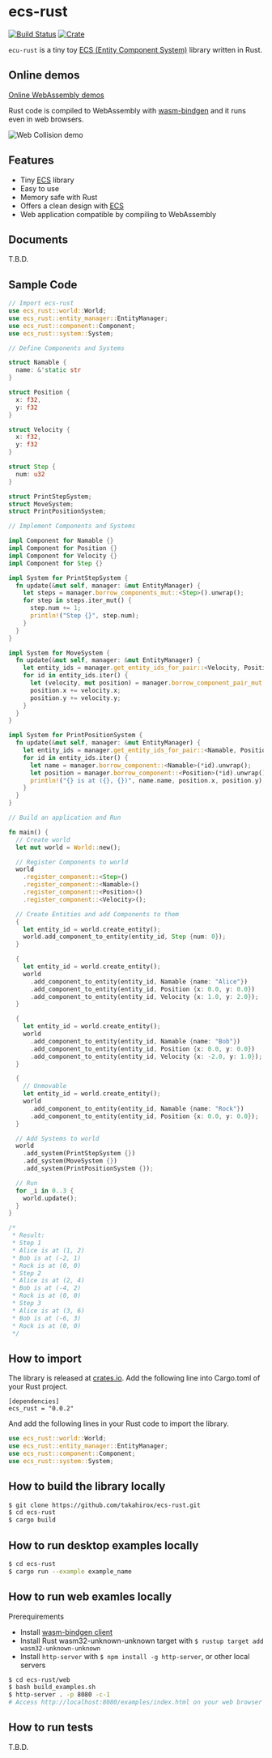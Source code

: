 # ecs-rust

[![Build Status](https://travis-ci.org/takahirox/ecs-rust.svg?branch=main)](https://travis-ci.org/takahirox/ecs-rust)
[![Crate](https://img.shields.io/crates/v/ecs_rust.svg)](https://crates.io/crates/ecs_rust)

`ecu-rust` is a tiny toy [ECS (Entity Component System)](https://en.wikipedia.org/wiki/Entity_component_system) library written in Rust.

## Online demos

[Online WebAssembly demos](https://takahirox.github.io/ecs-rust/web/examples/index.html#canvas)

Rust code is compiled to WebAssembly with [wasm-bindgen](https://rustwasm.github.io/wasm-bindgen/) and it runs even in web browsers.

![Web Collision demo](./screenshots/web_collision_demo.gif)

## Features

* Tiny [ECS](https://en.wikipedia.org/wiki/Entity_component_system) library
* Easy to use
* Memory safe with Rust
* Offers a clean design with [ECS](https://en.wikipedia.org/wiki/Entity_component_system)
* Web application compatible by compiling to WebAssembly

## Documents

T.B.D.

## Sample Code

```Rust
// Import ecs-rust
use ecs_rust::world::World;
use ecs_rust::entity_manager::EntityManager;
use ecs_rust::component::Component;
use ecs_rust::system::System;

// Define Components and Systems

struct Namable {
  name: &'static str
}

struct Position {
  x: f32,
  y: f32
}

struct Velocity {
  x: f32,
  y: f32
}

struct Step {
  num: u32
}

struct PrintStepSystem;
struct MoveSystem;
struct PrintPositionSystem;

// Implement Components and Systems

impl Component for Namable {}
impl Component for Position {}
impl Component for Velocity {}
impl Component for Step {}

impl System for PrintStepSystem {
  fn update(&mut self, manager: &mut EntityManager) {
    let steps = manager.borrow_components_mut::<Step>().unwrap();
    for step in steps.iter_mut() {
      step.num += 1;
      println!("Step {}", step.num);
    }
  }
}

impl System for MoveSystem {
  fn update(&mut self, manager: &mut EntityManager) {
    let entity_ids = manager.get_entity_ids_for_pair::<Velocity, Position>();
    for id in entity_ids.iter() {
      let (velocity, mut position) = manager.borrow_component_pair_mut::<Velocity, Position>(*id).unwrap();
      position.x += velocity.x;
      position.y += velocity.y;
    }
  }
}

impl System for PrintPositionSystem {
  fn update(&mut self, manager: &mut EntityManager) {
    let entity_ids = manager.get_entity_ids_for_pair::<Namable, Position>();
    for id in entity_ids.iter() {
      let name = manager.borrow_component::<Namable>(*id).unwrap();
      let position = manager.borrow_component::<Position>(*id).unwrap();
      println!("{} is at ({}, {})", name.name, position.x, position.y);
    }
  }
}

// Build an application and Run

fn main() {
  // Create world
  let mut world = World::new();

  // Register Components to world
  world
    .register_component::<Step>()
    .register_component::<Namable>()
    .register_component::<Position>()
    .register_component::<Velocity>();

  // Create Entities and add Components to them
  {
    let entity_id = world.create_entity();
    world.add_component_to_entity(entity_id, Step {num: 0});
  }

  {
    let entity_id = world.create_entity();
    world
      .add_component_to_entity(entity_id, Namable {name: "Alice"})
      .add_component_to_entity(entity_id, Position {x: 0.0, y: 0.0})
      .add_component_to_entity(entity_id, Velocity {x: 1.0, y: 2.0});
  }

  {
    let entity_id = world.create_entity();
    world
      .add_component_to_entity(entity_id, Namable {name: "Bob"})
      .add_component_to_entity(entity_id, Position {x: 0.0, y: 0.0})
      .add_component_to_entity(entity_id, Velocity {x: -2.0, y: 1.0});
  }

  {
    // Unmovable
    let entity_id = world.create_entity();
    world
      .add_component_to_entity(entity_id, Namable {name: "Rock"})
      .add_component_to_entity(entity_id, Position {x: 0.0, y: 0.0});
  }

  // Add Systems to world
  world
    .add_system(PrintStepSystem {})
    .add_system(MoveSystem {})
    .add_system(PrintPositionSystem {});

  // Run
  for _i in 0..3 {
    world.update();
  }
}

/*
 * Result:
 * Step 1
 * Alice is at (1, 2)
 * Bob is at (-2, 1)
 * Rock is at (0, 0)
 * Step 2
 * Alice is at (2, 4)
 * Bob is at (-4, 2)
 * Rock is at (0, 0)
 * Step 3
 * Alice is at (3, 6)
 * Bob is at (-6, 3)
 * Rock is at (0, 0)
 */
```

## How to import

The library is released at [crates.io](https://crates.io/crates/ecs_rust). Add the following line into Cargo.toml of your Rust project.

```
[dependencies]
ecs_rust = "0.0.2"
```

And add the following lines in your Rust code to import the library.

```Rust
use ecs_rust::world::World;
use ecs_rust::entity_manager::EntityManager;
use ecs_rust::component::Component;
use ecs_rust::system::System;
```

## How to build the library locally

```sh
$ git clone https://github.com/takahirox/ecs-rust.git
$ cd ecs-rust
$ cargo build
```

## How to run desktop examples locally

```sh
$ cd ecs-rust
$ cargo run --example example_name
```

## How to run web examles locally

Prerequirements
- Install [wasm-bindgen client](https://rustwasm.github.io/docs/wasm-bindgen/)
- Install Rust wasm32-unknown-unknown target with `$ rustup target add wasm32-unknown-unknown`
- Install `http-server` with `$ npm install -g http-server`, or other local servers

```sh
$ cd ecs-rust/web
$ bash build_examples.sh
$ http-server . -p 8080 -c-1
# Access http://localhost:8080/examples/index.html on your web browser
```

## How to run tests

T.B.D.
